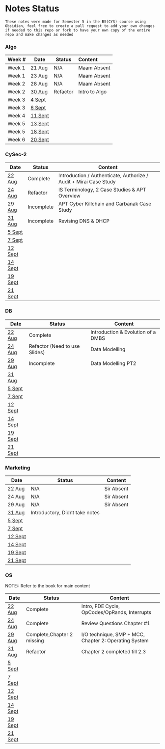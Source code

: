 # Notes Status
`These notes were made for Semester 5 in the BS(CYS) course using Obsidian, feel free to create a pull request to add your own changes if needed to this repo or fork to have your own copy of the entire repo and make changes as needed`

### Algo

| Week # | Date                                                       | Status   | Content       |
| ------ | ---------------------------------------------------------- | -------- |:------------- |
| Week 1 | 21 Aug                                                     | N/A      | Maam Absent   |
| Week 1 | 23 Aug                                                     | N/A      | Maam Absent   |
| Week 2 | 28 Aug                                                     | N/A      | Maam Absent   |
| Week 2 | [30 Aug](Algo/Algo%2030%20August,%202023.md)               | Refactor | Intro to Algo |
| Week 3 | [4 Sept](Marketing/Marketing%204%20September,%202023.md)   |          |               |
| Week 3 | [6 Sept](Marketing/Marketing%206%20September,%202023.md)   |          |               |
| Week 4 | [11 Sept](Marketing/Marketing%2011%20September,%202023.md) |          |               |
| Week 5 | [13 Sept](Marketing/Marketing%2013%20September,%202023.md) |          |               |
| Week 5 | [18 Sept](Marketing/Marketing%2018%20September,%202023.md) |          |               |
| Week 6 | [20 Sept](Marketing/Marketing%2020%20September,%202023.md) |          |               |

### CySec-2

| Date                                                  | Status     | Content                                                            |
| ----------------------------------------------------- | ---------- | ------------------------------------------------------------------ |
| [22 Aug](CySec-2/CySec2%2022%20August,%202023.md)     | Complete   | Introduction / Authenticate, Authorize / Audit  + Mirai Case Study |
| [24 Aug](CySec-2/CySec2%2024%20August,%202023.md)     | Refactor   | IS Terminology, 2 Case Studies & APT Overview                      |
| [29 Aug](CySec-2/CySec2%2029%20August,%202023.md)     | Incomplete | APT Cyber Killchain and Carbanak Case Study                        |
| [31 Aug](CySec-2/CySec2%2031%20August,%202023.md)     | Incomplete           | Revising DNS & DHCP                                                                   |
| [5 Sept](CySec-2/CySec2%205%20September,%202023.md)   |            |                                                                    |
| [7 Sept](CySec-2/CySec2%207%20September,%202023.md)   |            |                                                                    |
| [12 Sept](CySec-2/CySec2%2012%20September,%202023.md) |            |                                                                    |
| [14 Sept](CySec-2/CySec2%2014%20September,%202023.md) |            |                                                                    |
| [19 Sept](CySec-2/CySec2%2019%20September,%202023.md) |            |                                                                    |
| [21 Sept](CySec-2/CySec2%2021%20September,%202023.md) |            |                                                                    |

### DB

| Date                                         | Status                        | Content                            |
| -------------------------------------------- | ----------------------------- | ---------------------------------- |
| [22 Aug](DB/DB%2022%20August,%202023.md)     | Complete                      | Introduction & Evolution of a DMBS |
| [24 Aug](DB/DB%2024%20August,%202023.md)     | Refactor (Need to use Slides) | Data Modelling                     |
| [29 Aug](DB/DB%2029%20August,%202023.md)     | Incomplete                    | Data Modelling PT2                 |
| [31 Aug](DB/DB%2031%20August,%202023.md)     |                               |                                    |
| [5 Sept](DB/DB%205%20September,%202023.md)   |                               |                                    |
| [7 Sept](DB/DB%207%20September,%202023.md)   |                               |                                    |
| [12 Sept](DB/DB%2012%20September,%202023.md) |                               |                                    |
| [14 Sept](DB/DB%2014%20September,%202023.md) |                               |                                    |
| [19 Sept](DB/DB%2019%20September,%202023.md) |                               |                                    |
| [21 Sept](DB/DB%2021%20September,%202023.md) |                               |                                    |

### Marketing

| Date                                                       | Status                         | Content    |
| ---------------------------------------------------------- | ------------------------------ | ---------- |
| 22 Aug                                                     | N/A                            | Sir Absent |
| 24 Aug                                                     | N/A                            | Sir Absent |
| 29 Aug                                                     | N/A                            | Sir Absent           |
| [31 Aug](Marketing/Marketing%2031%20August,%202023.md)     | Introductory, Didnt take notes |            |
| [5 Sept](Marketing/Marketing%205%20September,%202023.md)   |                                |            |
| [7 Sept](Marketing/Marketing%207%20September,%202023.md)   |                                |            |
| [12 Sept](Marketing/Marketing%2012%20September,%202023.md) |                                |            |
| [14 Sept](Marketing/Marketing%2014%20September,%202023.md) |                                |            |
| [19 Sept](Marketing/Marketing%2019%20September,%202023.md) |                                |            |
| [21 Sept](Marketing/Marketing%2021%20September,%202023.md) |                                |            |

### OS

NOTE:: Refer to the book for main content

| Date                                         | Status                     | Content                                               |
| -------------------------------------------- | -------------------------- | ----------------------------------------------------- |
| [22 Aug](OS/OS%2022%20August,%202023.md)     | Complete                   | Intro, FDE Cycle, OpCodes/OpRands, Interrupts         |
| [24 Aug](OS/OS%2024%20August,%202023.md)     | Complete                   | Review Questions Chapter #1                           |
| [29 Aug](OS/OS%2029%20August,%202023.md)     | Complete,Chapter 2 missing | I/O technique, SMP + MCC, Chapter 2: Operating System |
| [31 Aug](OS/OS%2031%20August,%202023.md)     | Refactor                   | Chapter 2 completed till 2.3                          |
| [5 Sept](OS/OS%205%20September,%202023.md)   |                            |                                                       |
| [7 Sept](OS/OS%207%20September,%202023.md)   |                            |                                                       |
| [12 Sept](OS/OS%2012%20September,%202023.md) |                            |                                                       |
| [14 Sept](OS/OS%2014%20September,%202023.md) |                            |                                                       |
| [19 Sept](OS/OS%2019%20September,%202023.md) |                            |                                                       |
| [21 Sept](OS/OS%2021%20September,%202023.md) |                            |                                                       |
